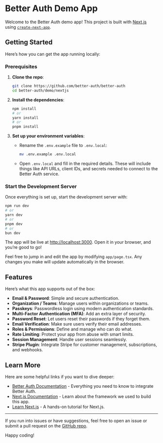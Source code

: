 # Better Auth Demo App

Welcome to the Better Auth demo app! This project is built with [Next.js](https://nextjs.org) using [`create-next-app`](https://nextjs.org/docs/app/api-reference/cli/create-next-app).

## Getting Started

Here’s how you can get the app running locally:

### Prerequisites

1. **Clone the repo**:

   ```bash
   git clone https://github.com/better-auth/better-auth
   cd better-auth/demo/nextjs
   ```

2. **Install the dependencies**:

   ```bash
   npm install
   # or
   yarn install
   # or
   pnpm install
   ```

3. **Set up your environment variables**:

   - Rename the `.env.example` file to `.env.local`:

     ```bash
     mv .env.example .env.local
     ```

   - Open `.env.local` and fill in the required details. These will include things like API URLs, client IDs, and secrets needed to connect to the Better Auth service.

### Start the Development Server

Once everything is set up, start the development server with:

```bash
npm run dev
# or
yarn dev
# or
pnpm dev
# or
bun dev
```

The app will be live at [http://localhost:3000](http://localhost:3000). Open it in your browser, and you’re good to go!

Feel free to jump in and edit the app by modifying `app/page.tsx`. Any changes you make will update automatically in the browser.

## Features

Here’s what this app supports out of the box:

- **Email & Password**: Simple and secure authentication.
- **Organization / Teams**: Manage users within organizations or teams.
- **Passkeys**: Passwordless login using modern authentication standards.
- **Multi-Factor Authentication (MFA)**: Add an extra layer of security.
- **Password Reset**: Let users reset their passwords if they forget them.
- **Email Verification**: Make sure users verify their email addresses.
- **Roles & Permissions**: Define and manage who can do what.
- **Rate Limiting**: Protect your app from abuse with smart limits.
- **Session Management**: Handle user sessions seamlessly.
- **Stripe Plugin**: Integrate Stripe for customer management, subscriptions, and webhooks.

## Learn More

Here are some helpful links if you want to dive deeper:

- [Better Auth Documentation](https://better-auth.com/docs) - Everything you need to know to integrate Better Auth.
- [Next.js Documentation](https://nextjs.org/docs) - Learn about the framework we used to build this app.
- [Learn Next.js](https://nextjs.org/learn) - A hands-on tutorial for Next.js.

---

If you run into issues or have suggestions, feel free to open an issue or submit a pull request on the [GitHub repo](https://github.com/better-auth/better-auth).

Happy coding!

